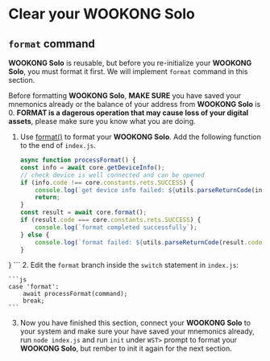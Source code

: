 # Clear your **WOOKONG Solo**

## `format` command

**WOOKONG Solo** is reusable, but before you re-initialize your **WOOKONG Solo**, you must format it first. We will implement `format` command in this section.

Before formatting **WOOKONG Solo**, **MAKE SURE** you have saved your mnemonics already or the balance of your address from **WOOKONG Solo** is 0. **FORMAT is a dagerous operation that may cause loss of your digital assets**, please make sure you know what you are doing.


1. Use [format()](./4-Functions.md#format) to format your **WOOKONG Solo**. Add the following function to the end of `index.js`.
   
    ```js
    async function processFormat() {
    const info = await core.getDeviceInfo();
    // check device is well connected and can be opened
    if (info.code !== core.constants.rets.SUCCESS) {
        console.log(`get device info failed: ${utils.parseReturnCode(info.code)} `);
        return;
    }
    const result = await core.format();
    if (result.code === core.constants.rets.SUCCESS) {
        console.log(`format completed successfully`);
    } else {
        console.log(`format failed: ${utils.parseReturnCode(result.code)} `);
    }
}
    ```
2. Edit the `format` branch inside the `switch` statement in `index.js`:
   
    ```js
    case 'format':
        await processFormat(command);
        break;
    ```

3. Now you have finished this section, connect your **WOOKONG Solo** to your system and make sure your have saved your mnemonics already, run `node index.js` and run `init` under `WST>` prompt to format your **WOOKONG Solo**, but rember to init it again for the next section.